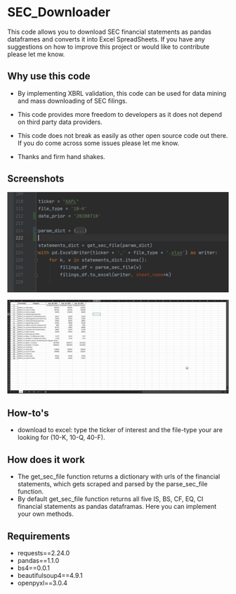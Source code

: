 # SEC_Downloader
This code allows you to download SEC financial statements as pandas dataframes and converts it into Excel SpreadSheets.
If you have any suggestions on how to improve this project or would like to contribute please let me know.

Why use this code
------------
- By implementing XBRL validation, this code can be used for data mining and mass downloading of SEC filings.
- This code provides more freedom to developers as it does not depend on third party data providers.
- This code does not break as easily as other open source code out there. If you do come across some issues please let me know.

- Thanks and firm hand shakes.

Screenshots
-----------

![](images/image1.png)

![](images/image2.png)

How-to's
-----------
- download to excel: type the ticker of interest and the file-type your are looking for (10-K, 10-Q, 40-F).

How does it work
-----------
- The get_sec_file function returns a dictionary with urls of the financial statements, which gets scraped and parsed by the parse_sec_file function. 
- By default get_sec_file function returns all five IS, BS, CF, EQ, CI financial statements as pandas dataframas. Here you can implement your own methods.

Requirements
------------
- requests==2.24.0
- pandas==1.1.0
- bs4==0.0.1
- beautifulsoup4==4.9.1
- openpyxl==3.0.4

